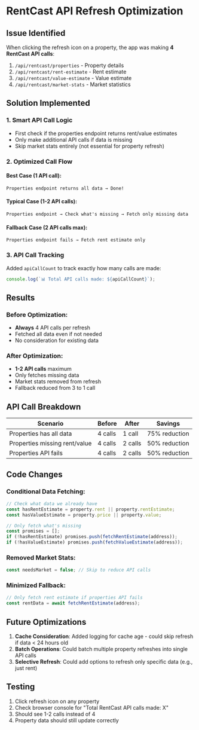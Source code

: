 # RentCast API Refresh Optimization

## Issue Identified
When clicking the refresh icon on a property, the app was making **4 RentCast API calls**:
1. `/api/rentcast/properties` - Property details
2. `/api/rentcast/rent-estimate` - Rent estimate  
3. `/api/rentcast/value-estimate` - Value estimate
4. `/api/rentcast/market-stats` - Market statistics

## Solution Implemented

### 1. Smart API Call Logic
- First check if the properties endpoint returns rent/value estimates
- Only make additional API calls if data is missing
- Skip market stats entirely (not essential for property refresh)

### 2. Optimized Call Flow

#### Best Case (1 API call):
```
Properties endpoint returns all data → Done!
```

#### Typical Case (1-2 API calls):
```
Properties endpoint → Check what's missing → Fetch only missing data
```

#### Fallback Case (2 API calls max):
```
Properties endpoint fails → Fetch rent estimate only
```

### 3. API Call Tracking
Added `apiCallCount` to track exactly how many calls are made:
```javascript
console.log(`📊 Total API calls made: ${apiCallCount}`);
```

## Results

### Before Optimization:
- **Always** 4 API calls per refresh
- Fetched all data even if not needed
- No consideration for existing data

### After Optimization:
- **1-2 API calls** maximum
- Only fetches missing data
- Market stats removed from refresh
- Fallback reduced from 3 to 1 call

## API Call Breakdown

| Scenario | Before | After | Savings |
|----------|--------|-------|---------|
| Properties has all data | 4 calls | 1 call | 75% reduction |
| Properties missing rent/value | 4 calls | 2 calls | 50% reduction |
| Properties API fails | 4 calls | 2 calls | 50% reduction |

## Code Changes

### Conditional Data Fetching:
```javascript
// Check what data we already have
const hasRentEstimate = property.rent || property.rentEstimate;
const hasValueEstimate = property.price || property.value;

// Only fetch what's missing
const promises = [];
if (!hasRentEstimate) promises.push(fetchRentEstimate(address));
if (!hasValueEstimate) promises.push(fetchValueEstimate(address));
```

### Removed Market Stats:
```javascript
const needsMarket = false; // Skip to reduce API calls
```

### Minimized Fallback:
```javascript
// Only fetch rent estimate if properties API fails
const rentData = await fetchRentEstimate(address);
```

## Future Optimizations

1. **Cache Consideration**: Added logging for cache age - could skip refresh if data < 24 hours old
2. **Batch Operations**: Could batch multiple property refreshes into single API calls
3. **Selective Refresh**: Could add options to refresh only specific data (e.g., just rent)

## Testing
1. Click refresh icon on any property
2. Check browser console for "Total RentCast API calls made: X"
3. Should see 1-2 calls instead of 4
4. Property data should still update correctly